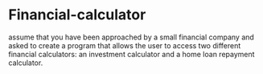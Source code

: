 # Financial-calculator
assume that you have been approached by a small financial company and asked to create a program that allows the user to access
two different financial calculators: an investment calculator and a home loan repayment calculator.
